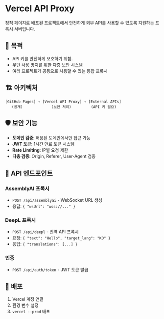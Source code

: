 # Vercel API Proxy

정적 페이지로 배포된 프로젝트에서 안전하게 외부 API를 사용할 수 있도록 지원하는 프록시 서버입니다.

## 🎯 목적

- API 키를 안전하게 보호하기 위함.
- 무단 사용 방지를 위한 다층 보안 시스템
- 여러 프로젝트가 공통으로 사용할 수 있는 통합 프록시

## 🏗️ 아키텍처

```
[GitHub Pages] → [Vercel API Proxy] → [External APIs]
   (공개)             (보안 처리)         (API 키 필요)
```

## 🛡️ 보안 기능

- **도메인 검증**: 허용된 도메인에서만 접근 가능
- **JWT 토큰**: 1시간 만료 토큰 시스템
- **Rate Limiting**: IP별 요청 제한
- **다층 검증**: Origin, Referer, User-Agent 검증

## 📡 API 엔드포인트

### AssemblyAI 프록시
- `POST /api/assemblyai` - WebSocket URL 생성
- 응답: `{ "wsUrl": "wss://..." }`

### DeepL 프록시  
- `POST /api/deepl` - 번역 API 프록시
- 요청: `{ "text": "Hello", "target_lang": "KO" }`
- 응답: `{ "translations": [...] }`

### 인증
- `POST /api/auth/token` - JWT 토큰 발급

## 🚀 배포

1. Vercel 계정 연결
2. 환경 변수 설정
3. `vercel --prod` 배포